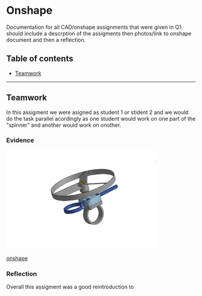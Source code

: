 # Onshape
Documentation for all CAD/onshape assignments that were given in Q1. should include a descrption of the assigments then photos/link to onshape document and then a reflection.

## Table of contents
* [Teamwork](#Teamwork)

***
## Teamwork
 In this assigment we were asigned as student 1 or stident 2 and we would do the task parallel acordingly as one student would work on one part of the "spinner" and another would work on onother.
 
### Evidence  
<img src = "images/Screen Shot 2022-10-25 at 7.08.50 PM.png" width =400>


[onshape](https://cvilleschools.onshape.com/documents/19b4e8b6faceab78c3bb6ecc/w/99810491b29fbb5249be6a91/e/d89a4bf3ca23d4b9ed03c618?renderMode=0&uiState=63586e0c99fb69013035c394)

### Reflection
Overall this assigment was a good reintroduction to 